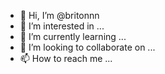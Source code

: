 - 👋 Hi, I’m @britonnn
- 👀 I’m interested in ...
- 🌱 I’m currently learning ...
- 💞️ I’m looking to collaborate on ...
- 📫 How to reach me ...

<!---
britonnn/britonnn is a ✨ special ✨ repository because its `README.md` (this file) appears on your GitHub profile.
You can click the Preview link to take a look at your changes.
--->
